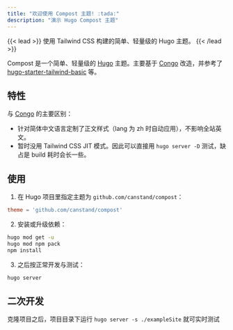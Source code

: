 ```yaml
---
title: "欢迎使用 Compost 主题! :tada:"
description: "演示 Hugo Compost 主题"
---
```


{{< lead >}}
使用 Tailwind CSS 构建的简单、轻量级的 Hugo 主题。
{{< /lead >}}

Compost 是一个简单、轻量级的 [Hugo](https://gohugo.io) 主题。主要基于 [Congo](https://github.com/jpanther/congo) 改造，并参考了 [hugo-starter-tailwind-basic](https://github.com/bep/hugo-starter-tailwind-basic) 等。

## 特性

与 [Congo](https://github.com/jpanther/congo) 的主要区别：

- 针对简体中文语言定制了正文样式（lang 为 zh 时自动应用），不影响全站英文。
- 暂时没用 Tailwind CSS JIT 模式。因此可以直接用 `hugo server -D` 测试，缺占是 build 耗时会长一些。

## 使用

1. 在 Hugo 项目里指定主题为 `github.com/canstand/compost`：

```toml
theme = 'github.com/canstand/compost'
```

2. 安装或升级依赖：

```bash
hugo mod get -u
hugo mod npm pack
npm install
```

3. 之后按正常开发与测试：

```bash
hugo server
```

## 二次开发

克隆项目之后，项目目录下运行 `hugo server -s ./exampleSite` 就可实时测试
